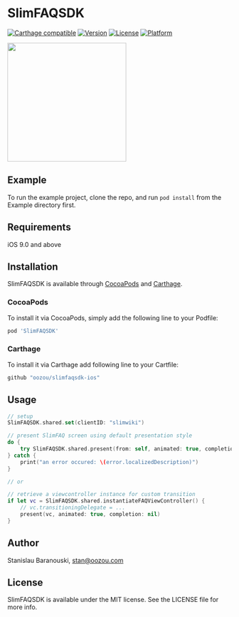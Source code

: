 # SlimFAQSDK

[![Carthage compatible](https://img.shields.io/badge/Carthage-Compatible-brightgreen.svg?style=flat)](https://github.com/Carthage/Carthage)
[![Version](https://img.shields.io/cocoapods/v/SlimFAQSDK.svg?style=flat)](https://cocoapods.org/pods/SlimFAQSDK)
[![License](https://img.shields.io/cocoapods/l/SlimFAQSDK.svg?style=flat)](https://cocoapods.org/pods/SlimFAQSDK)
[![Platform](https://img.shields.io/cocoapods/p/SlimFAQSDK.svg?style=flat)](https://cocoapods.org/pods/SlimFAQSDK)

<img src="https://github.com/oozou/slimfaqsdk-ios/blob/master/screenshots/screencast_1.gif" width="267px"/>

## Example

To run the example project, clone the repo, and run `pod install` from the Example directory first.

## Requirements
iOS 9.0 and above

## Installation

SlimFAQSDK is available through [CocoaPods](https://cocoapods.org) and [Carthage](https://github.com/Carthage/Carthage).

### CocoaPods
To install it via CocoaPods, simply add the following line to your Podfile:
```ruby
pod 'SlimFAQSDK'
```

### Carthage
To install it via Carthage add following line to your Cartfile:
```ruby
github "oozou/slimfaqsdk-ios"
```

## Usage
```swift
// setup
SlimFAQSDK.shared.set(clientID: "slimwiki")

// present SlimFAQ screen using default presentation style
do {
    try SlimFAQSDK.shared.present(from: self, animated: true, completion: nil)
} catch {
    print("an error occured: \(error.localizedDescription)")
}

// or

// retrieve a viewcontroller instance for custom transition
if let vc = SlimFAQSDK.shared.instantiateFAQViewController() {
    // vc.transitioningDelegate = ...
    present(vc, animated: true, completion: nil)
}
```

## Author
Stanislau Baranouski, stan@oozou.com

## License

SlimFAQSDK is available under the MIT license. See the LICENSE file for more info.
